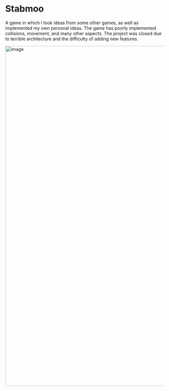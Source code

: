 # Stabmoo

A game in which I took ideas from some other games, as well as implemented my own personal ideas. 
The game has poorly implemented collisions, movement, and many other aspects. 
The project was closed due to terrible architecture and the difficulty of adding new features.

<img width="1920" height="1080" alt="image" src="https://github.com/user-attachments/assets/a6bca8ba-a6b0-4877-afec-ff07b2977883" />
